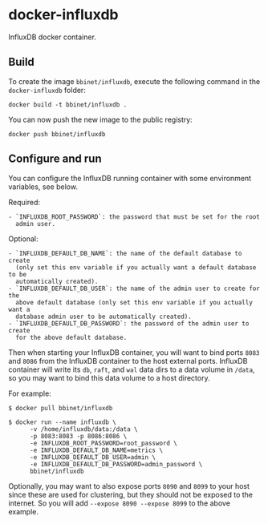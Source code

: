 docker-influxdb
===============

InfluxDB docker container.


Build
-----

To create the image `bbinet/influxdb`, execute the following command in the
`docker-influxdb` folder:

    docker build -t bbinet/influxdb .

You can now push the new image to the public registry:
    
    docker push bbinet/influxdb


Configure and run
-----------------

You can configure the InfluxDB running container with some environment
variables, see below.

Required:

    - `INFLUXDB_ROOT_PASSWORD`: the password that must be set for the root
      admin user.

Optional:

    - `INFLUXDB_DEFAULT_DB_NAME`: the name of the default database to create
      (only set this env variable if you actually want a default database to be
      automatically created).
    - `INFLUXDB_DEFAULT_DB_USER`: the name of the admin user to create for the
      above default database (only set this env variable if you actually want a
      database admin user to be automatically created).
    - `INFLUXDB_DEFAULT_DB_PASSWORD`: the password of the admin user to create
      for the above default database.

Then when starting your InfluxDB container, you will want to bind ports `8083`
and `8086` from the InfluxDB container to the host external ports.
InfluxDB container will write its `db`, `raft`, and `wal` data dirs to a data
volume in `/data`, so you may want to bind this data volume to a host
directory.

For example:

    $ docker pull bbinet/influxdb

    $ docker run --name influxdb \
          -v /home/influxdb/data:/data \
          -p 8083:8083 -p 8086:8086 \
          -e INFLUXDB_ROOT_PASSWORD=root_password \
          -e INFLUXDB_DEFAULT_DB_NAME=metrics \
          -e INFLUXDB_DEFAULT_DB_USER=admin \
          -e INFLUXDB_DEFAULT_DB_PASSWORD=admin_password \
          bbinet/influxdb

Optionally, you may want to also expose ports `8090` and `8099` to your host
since these are used for clustering, but they should not be exposed to the
internet. So you will add `--expose 8090 --expose 8099` to the above example.
